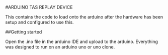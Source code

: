 #ARDUINO TAS REPLAY DEVICE

This contains the code to load onto the arduino after the hardware has been setup and configured to use 
this.  

##Getting started

Open the .ino file in the arduino IDE and upload to the arduino.  Everything was designed to run on an 
arduino uno or uno clone.


